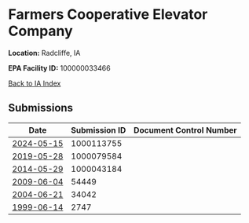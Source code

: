 # Farmers Cooperative Elevator Company

**Location:** Radcliffe, IA

**EPA Facility ID:** 100000033466

[Back to IA Index](../../index.md)

## Submissions

| Date | Submission ID | Document Control Number |
|------|--------------|-------------------------|
| [2024-05-15](submissions/1000113755.md) | 1000113755 |  |
| [2019-05-28](submissions/1000079584.md) | 1000079584 |  |
| [2014-05-29](submissions/1000043184.md) | 1000043184 |  |
| [2009-06-04](submissions/54449.md) | 54449 |  |
| [2004-06-21](submissions/34042.md) | 34042 |  |
| [1999-06-14](submissions/2747.md) | 2747 |  |
